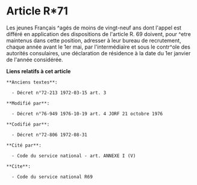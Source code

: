 # Article R*71

Les jeunes Français ^agés de moins de vingt-neuf ans dont l'appel est différé en application des dispositions de l'article R.
69 doivent, pour ^etre maintenus dans cette position, adresser à leur bureau de recrutement, chaque année avant le 1er mai,
par l'intermédiaire et sous le contr^ole des autorités consulaires, une déclaration de résidence à la date du 1er janvier de
l'année considérée.

**Liens relatifs à cet article**

	**Anciens textes**:

	  - Décret n°72-213 1972-03-15 art. 3

	**Modifié par**:

	  - Décret n°76-949 1976-10-19 art. 4 JORF 21 octobre 1976

	**Codifié par**:

	  - Décret n°72-806 1972-08-31

	**Cité par**:

	  - Code du service national - art. ANNEXE I (V)

	**Cite**:

	  - Code du service national R69
